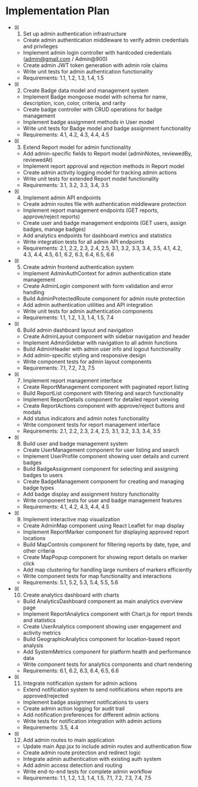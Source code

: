 # Implementation Plan

- [x] 1. Set up admin authentication infrastructure


  - Create admin authentication middleware to verify admin credentials and privileges
  - Implement admin login controller with hardcoded credentials (admin@gmail.com / Admin@900)
  - Create admin JWT token generation with admin role claims
  - Write unit tests for admin authentication functionality
  - Requirements: 1.1, 1.2, 1.3, 1.4, 1.5

- [x] 2. Create Badge data model and management system



  - Implement Badge mongoose model with schema for name, description, icon, color, criteria, and rarity
  - Create badge controller with CRUD operations for badge management
  - Implement badge assignment methods in User model
  - Write unit tests for Badge model and badge assignment functionality
  - Requirements: 4.1, 4.2, 4.3, 4.4, 4.5

- [x] 3. Extend Report model for admin functionality

  - Add admin-specific fields to Report model (adminNotes, reviewedBy, reviewedAt)
  - Implement report approval and rejection methods in Report model
  - Create admin activity logging model for tracking admin actions
  - Write unit tests for extended Report model functionality
  - Requirements: 3.1, 3.2, 3.3, 3.4, 3.5

- [x] 4. Implement admin API endpoints

  - Create admin routes file with authentication middleware protection
  - Implement report management endpoints (GET reports, approve/reject reports)
  - Create user and badge management endpoints (GET users, assign badges, manage badges)
  - Add analytics endpoints for dashboard metrics and statistics
  - Write integration tests for all admin API endpoints
  - Requirements: 2.1, 2.2, 2.3, 2.4, 2.5, 3.1, 3.2, 3.3, 3.4, 3.5, 4.1, 4.2, 4.3, 4.4, 4.5, 6.1, 6.2, 6.3, 6.4, 6.5, 6.6

- [x] 5. Create admin frontend authentication system

  - Implement AdminAuthContext for admin authentication state management
  - Create AdminLogin component with form validation and error handling
  - Build AdminProtectedRoute component for admin route protection
  - Add admin authentication utilities and API integration
  - Write unit tests for admin authentication components
  - Requirements: 1.1, 1.2, 1.3, 1.4, 1.5, 7.4

- [x] 6. Build admin dashboard layout and navigation

  - Create AdminLayout component with sidebar navigation and header
  - Implement AdminSidebar with navigation to all admin functions
  - Build AdminHeader with admin user info and logout functionality
  - Add admin-specific styling and responsive design
  - Write component tests for admin layout components
  - Requirements: 7.1, 7.2, 7.3, 7.5

- [x] 7. Implement report management interface

  - Create ReportManagement component with paginated report listing
  - Build ReportList component with filtering and search functionality
  - Implement ReportDetails component for detailed report viewing
  - Create ReportActions component with approve/reject buttons and modals
  - Add status indicators and admin notes functionality
  - Write component tests for report management interface
  - Requirements: 2.1, 2.2, 2.3, 2.4, 2.5, 3.1, 3.2, 3.3, 3.4, 3.5

- [x] 8. Build user and badge management system

  - Create UserManagement component for user listing and search
  - Implement UserProfile component showing user details and current badges
  - Build BadgeAssignment component for selecting and assigning badges to users
  - Create BadgeManagement component for creating and managing badge types
  - Add badge display and assignment history functionality
  - Write component tests for user and badge management features
  - Requirements: 4.1, 4.2, 4.3, 4.4, 4.5

- [x] 9. Implement interactive map visualization

  - Create AdminMap component using React Leaflet for map display
  - Implement ReportMarker component for displaying approved report locations
  - Build MapControls component for filtering reports by date, type, and other criteria
  - Create MapPopup component for showing report details on marker click
  - Add map clustering for handling large numbers of markers efficiently
  - Write component tests for map functionality and interactions
  - Requirements: 5.1, 5.2, 5.3, 5.4, 5.5, 5.6

- [x] 10. Create analytics dashboard with charts

  - Build AnalyticsDashboard component as main analytics overview page
  - Implement ReportAnalytics component with Chart.js for report trends and statistics
  - Create UserAnalytics component showing user engagement and activity metrics
  - Build GeographicAnalytics component for location-based report analysis
  - Add SystemMetrics component for platform health and performance data
  - Write component tests for analytics components and chart rendering
  - Requirements: 6.1, 6.2, 6.3, 6.4, 6.5, 6.6

- [x] 11. Integrate notification system for admin actions

  - Extend notification system to send notifications when reports are approved/rejected
  - Implement badge assignment notifications to users
  - Create admin action logging for audit trail
  - Add notification preferences for different admin actions
  - Write tests for notification integration with admin actions
  - Requirements: 3.5, 4.4

- [x] 12. Add admin routes to main application
  - Update main App.jsx to include admin routes and authentication flow
  - Create admin route protection and redirect logic
  - Integrate admin authentication with existing auth system
  - Add admin access detection and routing
  - Write end-to-end tests for complete admin workflow
  - Requirements: 1.1, 1.2, 1.3, 1.4, 1.5, 7.1, 7.2, 7.3, 7.4, 7.5